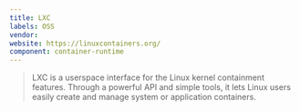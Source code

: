 ```yaml
---
title: LXC
labels: OSS
vendor:
website: https://linuxcontainers.org/
component: container-runtime
---
```

> LXC is a userspace interface for the Linux kernel containment features. Through a powerful API and simple tools, it lets Linux users easily create and manage system or application containers.
